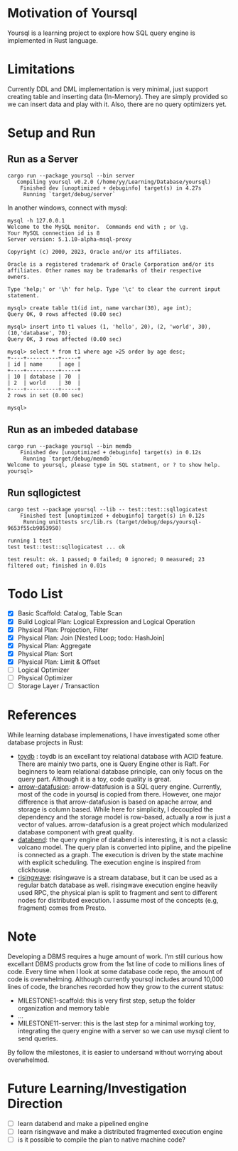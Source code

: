 # Motivation of Yoursql
Yoursql is a learning project to explore how SQL query engine is implemented in Rust language. 

# Limitations
Currently DDL and DML implementation is very minimal, just support creating table and inserting data (In-Memory). They are simply provided so we can insert data and play with it. Also, there are no query optimizers yet.

# Setup and Run

## Run as a Server
```console
cargo run --package yoursql --bin server
   Compiling yoursql v0.2.0 (/home/yy/Learning/Database/yoursql)
    Finished dev [unoptimized + debuginfo] target(s) in 4.27s
     Running `target/debug/server`
```
In another windows, connect with mysql:
```
mysql -h 127.0.0.1
Welcome to the MySQL monitor.  Commands end with ; or \g.
Your MySQL connection id is 8
Server version: 5.1.10-alpha-msql-proxy

Copyright (c) 2000, 2023, Oracle and/or its affiliates.

Oracle is a registered trademark of Oracle Corporation and/or its
affiliates. Other names may be trademarks of their respective
owners.

Type 'help;' or '\h' for help. Type '\c' to clear the current input statement.

mysql> create table t1(id int, name varchar(30), age int);
Query OK, 0 rows affected (0.00 sec)

mysql> insert into t1 values (1, 'hello', 20), (2, 'world', 30), (10,'database', 70);
Query OK, 3 rows affected (0.00 sec)

mysql> select * from t1 where age >25 order by age desc;
+----+----------+-----+
| id | name     | age |
+----+----------+-----+
| 10 | database | 70  |
| 2  | world    | 30  |
+----+----------+-----+
2 rows in set (0.00 sec)

mysql>
```

## Run as an imbeded database
```console
cargo run --package yoursql --bin memdb
    Finished dev [unoptimized + debuginfo] target(s) in 0.12s
     Running `target/debug/memdb`
Welcome to yoursql, please type in SQL statment, or ? to show help.
yoursql>
```
## Run sqllogictest
```console
cargo test --package yoursql --lib -- test::test::sqllogicatest
    Finished test [unoptimized + debuginfo] target(s) in 0.12s
     Running unittests src/lib.rs (target/debug/deps/yoursql-9653f55cb9053950)

running 1 test
test test::test::sqllogicatest ... ok

test result: ok. 1 passed; 0 failed; 0 ignored; 0 measured; 23 filtered out; finished in 0.01s
```


# Todo List
- [x] Basic Scaffold: Catalog, Table Scan
- [x] Build Logical Plan: Logical Expression and Logical Operation
- [x] Physical Plan: Projection, Filter
- [x] Physical Plan: Join [Nested Loop; todo: HashJoin]
- [x] Physical Plan: Aggregate
- [x] Physical Plan: Sort
- [x] Physical Plan: Limit & Offset
- [ ] Logical Optimizer
- [ ] Physical Optimizer
- [ ] Storage Layer / Transaction

# References
While learning database implemenations, I have investigated some other database projects in Rust: 
* [toydb](https://github.com/erikgrinaker/toydb) : toydb is an excellant toy relational database with ACID feature. There are mainly two parts, one is Query Engine other is Raft. For beginners to learn relational database principle, can only focus on the query part. Although it is a toy, code quality is great. 
* [arrow-datafusion](https://github.com/apache/arrow-datafusion): arrow-datafusion is a SQL query engine. Currently, most of the code in yoursql is copied from there. However, one major difference is that arrow-datafusion is based on apache arrow, and storage is column based. While here for simplicity, I decoupled the dependency and the storage model is row-based, actually a row is just a vector of values. arrow-datafusion is a great project which modularized database component with great quality.
* [databend](https://github.com/datafuselabs/databend): the query engine of databend is interesting, it is not a classic volcano model. The query plan is converted into pipline, and the pipeline is connected as a graph. The execution is driven by the state machine with explicit scheduling. The execution engine is inspired from clickhouse.
* [risingwave](https://github.com/risingwavelabs/risingwave): risingwave is a stream database, but it can be used as a regular batch database as well. risingwave execution engine heavily used RPC, the physical plan is split to fragment and sent to different nodes for distributed execution. I assume most of the concepts (e.g, fragment) comes from Presto.

# Note
Developing a DBMS requires a huge amount of work. I'm still curious how excellant DBMS products grow from the 1st line of code to millions lines of code. Every time when I look at some database code repo, the amount of code is overwhelming. Although currently yoursql includes around 10,000 lines of code, the branches recorded how they grow to the current status:
* MILESTONE1-scaffold: this is very first step, setup the folder organization and memory table
* ...
* MILESTONE11-server: this is the last step for a minimal working toy, integrating the query engine with a server so we can use mysql client to send queries.

By follow the milestones, it is easier to undersand without worrying about overwhelmed.


# Future Learning/Investigation Direction
- [ ] learn databend and make a pipelined engine
- [ ] learn risingwave and make a distributed fragmented execution engine
- [ ] is it possible to compile the plan to native machine code?
